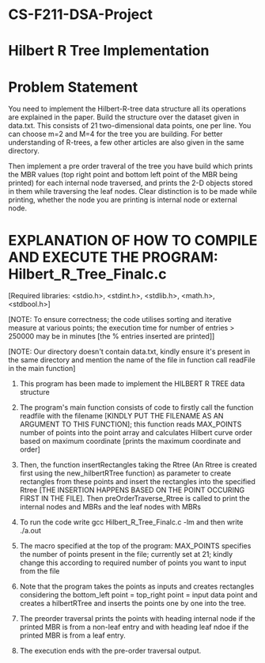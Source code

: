 # CS-F211-DSA-Project
# Hilbert R Tree Implementation

# Problem Statement
You need to implement the Hilbert-R-tree data structure all its operations are explained in the paper. Build the structure over the dataset given in data.txt. This consists of 21 two-dimensional data points, one per line. You can choose m=2 and M=4 for the tree you are building. For better understanding of R-trees, a few other articles are also given in the same directory.

Then implement a pre order traveral of the tree you have build which prints the MBR values (top right point and bottom left point of the MBR being printed) for each internal node traversed, and prints the 2-D objects stored in them while traversing the leaf nodes. Clear distinction is to be made while printing, whether the node you are printing is internal node or external node.

# EXPLANATION OF HOW TO COMPILE AND EXECUTE THE PROGRAM: Hilbert_R_Tree_Finalc.c

[Required libraries:  <stdio.h>, <stdint.h>, <stdlib.h>, <math.h>, <stdbool.h>]

[NOTE: To ensure correctness; the code utilises sorting and iterative measure at various points; the execution time for number of entries > 250000 may be in minutes [the % entries inserted are printed]]

[NOTE: Our directory doesn't contain data.txt, kindly ensure it's present in the same directory and mention the name of the file in function call readFile in the main function]


1. This program has been made to implement the HILBERT R TREE data structure

2. The program's main function consists of code to firstly call the function readfile with the filename [KINDLY PUT THE FILENAME AS AN ARGUMENT TO THIS FUNCTION]; this function reads MAX_POINTS number of points into the point array and calculates Hilbert curve order based on maximum coordinate [prints the maximum coordinate and order]

3. Then, the function insertRectangles taking the Rtree (An Rtree is created first using the new_hilbertRTree function) as parameter to create rectangles from these points and insert the rectangles into the specified Rtree [THE INSERTION HAPPENS BASED ON THE POINT OCCURING FIRST IN THE FILE]. Then preOrderTraverse_Rtree is called to print the internal nodes and MBRs and the leaf nodes with MBRs

4. To run the code write gcc Hilbert_R_Tree_Finalc.c -lm and then write ./a.out

5. The macro specified at the top of the program: MAX_POINTS specifies the number of points present in the file; currently set at 21; kindly change this according to required number of points you want to input from the file

5. Note that the program takes the points as inputs and creates rectangles considering the bottom_left point = top_right point = input data point and creates a hilbertRTree and inserts the points one by one into the tree.

6. The preorder traversal prints the points with heading internal node if the printed MBR is from a non-leaf entry and with heading leaf ndoe if the printed MBR is from a leaf entry.

7. The execution ends with the pre-order traversal output.
